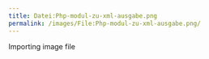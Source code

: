 ```yaml
---
title: Datei:Php-modul-zu-xml-ausgabe.png
permalink: /images/File:Php-modul-zu-xml-ausgabe.png/
---
```


Importing image file